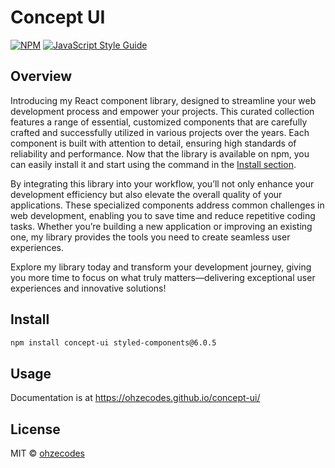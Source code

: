# Concept UI
[![NPM](https://img.shields.io/npm/v/concept-ui.svg)](https://www.npmjs.com/package/concept-ui) [![JavaScript Style Guide](https://img.shields.io/badge/code_style-standard-brightgreen.svg)](https://standardjs.com)

## Overview
Introducing my React component library, designed to streamline your web development process and empower your projects. This curated collection features a range of essential, customized components that are carefully crafted and successfully utilized in various projects over the years. Each component is built with attention to detail, ensuring high standards of reliability and performance. Now that the library is available on npm, you can easily install it and start using the command in the [Install section](#install).

By integrating this library into your workflow, you’ll not only enhance your development efficiency but also elevate the overall quality of your applications. These specialized components address common challenges in web development, enabling you to save time and reduce repetitive coding tasks. Whether you’re building a new application or improving an existing one, my library provides the tools you need to create seamless user experiences.

Explore my library today and transform your development journey, giving you more time to focus on what truly matters—delivering exceptional user experiences and innovative solutions!


## Install

```bash
npm install concept-ui styled-components@6.0.5
```

## Usage  

Documentation is at https://ohzecodes.github.io/concept-ui/

## License

MIT © [ohzecodes](https://github.com/ohzecodes)
